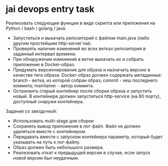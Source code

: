 # jai devops entry task

Реализовать следующие функции в виде скрипта или приложения на Python / bash / golang / java: 
  * Запуститься и выкачать репозиторий с файлом main.java (либо другим простейшим http-server'ом). 
  * Проверять наличие изменений во всех ветках репозитория в заданный интервал времени. 
  * При обнаружении изменений в ветке выкачать их и собрать приложение в Docker-образ. 
  * Придумать версионирование для образа и назначать версию в качестве тега образа. 
    Docker-образ должен содержать метаданные: 
      branch - ветка, из которой собран образ; 
      сommit - хеш последнего коммита; 
      maintainer - автор коммита. 
  * Остановить старый контейнер после сборки образа и запустить новый. В контейнере должен запуститься http-service (на 80 порту), доступный снаружи контейнера. 

Задания со звездочкой: 
  * Использовать multi-stage для сборки 
  * Сохранять вывод приложения в лог-файл. Файл не должен удаляться вместе с контейнером. 
  * Передавать вместе с запуском контейнера параметр, который будет указывать на путь к лог-файлу. 
  * Образ должен быть небольшого размера. 
  * Реализовать откат к предыдущей версии в случае, если запуск новой версии был неудачным.
